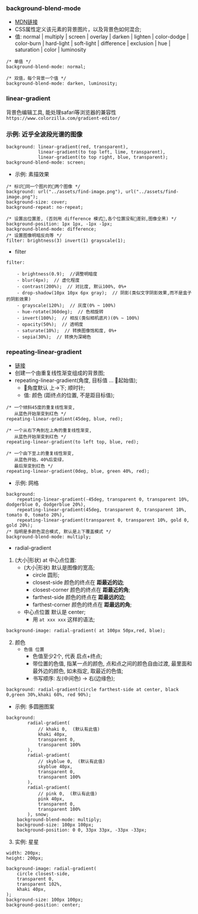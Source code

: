 ### background-blend-mode

* [MDN链接](https://developer.mozilla.org/zh-CN/docs/Web/CSS/background-blend-mode)
* CSS属性定义该元素的背景图片，以及背景色如何混合; 
* 值: normal | multiply | screen | overlay | darken | lighten | color-dodge | color-burn | hard-light | soft-light | difference | exclusion | hue | saturation | color | luminosity

``` less
/* 单值 */  
background-blend-mode: normal;

/* 双值，每个背景一个值 */  
background-blend-mode: darken, luminosity;
```

### linear-gradient

背景色编辑工具, 能处理safari等浏览器的兼容性 `https://www.colorzilla.com/gradient-editor/`

### 示例: 近乎全波段光谱的图像

``` less
background: linear-gradient(red, transparent),
            linear-gradient(to top left, lime, transparent),
            linear-gradient(to top right, blue, transparent);
background-blend-mode: screen;
```

* 示例: 素描效果

``` less
/* 标识同一个图片的两个图像 */
background: url("../assets/find-image.png"), url("../assets/find-image.png");  
background-size: cover;
background-repeat: no-repeat;

/* 设置出位置差, (否则用 difference 模式,各个位置没有差别,图像全黑) */
background-position: 1px 1px, -1px -1px;
background-blend-mode: difference;
/* 设置图像明暗反向等 */
filter: brightness(3) invert(1) grayscale(1);
```

* filter

``` less
filter: 

    - brightness(0.9);  //调整明暗度
    - blur(4px);  // 虚化程度
    - contrast(200%);  // 对比度, 默认100%, 0%+
    - drop-shadow(10px 10px 6px gray);  // 阴影(类似文字阴影效果,而不是盒子的阴影效果)
    - grayscale(120%);  // 灰度(0% ~ 100%)
    - hue-rotate(360deg);  // 色相旋转
    - invert(100%);  // 相反(类似相机底片)(0% ~ 100%)
    - opacity(50%);  // 透明度
    - saturate(10%);  // 转换图像饱和度, 0%+
    - sepia(30%);  // 转换为深褐色

```

### repeating-linear-gradient

* [链接](https://developer.mozilla.org/zh-CN/docs/Web/CSS/repeating-linear-gradient)
* 创建一个由重复线性渐变组成的背景图; 
* repeating-linear-gradient(角度, 目标值 ... 起始值); 
    - 角度默认 上->下; 顺时针; 
    - 值: 颜色 (距终点的位置, 不是距目标值);

``` less
/* 一个倾斜45度的重复线性渐变,
   从蓝色开始渐变到红色 */
repeating-linear-gradient(45deg, blue, red);

/* 一个从右下角到左上角的重复线性渐变,
   从蓝色开始渐变到红色 */
repeating-linear-gradient(to left top, blue, red);

/* 一个由下至上的重复线性渐变,
   从蓝色开始，40%后变绿，
   最后渐变到红色 */
repeating-linear-gradient(0deg, blue, green 40%, red);
```

* 示例: 网格

``` less
background: 
    repeating-linear-gradient(-45deg, transparent 0, transparent 10%, dodgerblue 0, dodgerblue 20%),
    repeating-linear-gradient(45deg, transparent 0, transparent 10%, tomato 0, tomato 20%),
    repeating-linear-gradient(transparent 0, transparent 10%, gold 0, gold 20%);
/* 指明是多颜色混合模式, 默认是上下覆盖模式 */
background-blend-mode: multiply;
```

* radial-gradient
1. (大小|形状) at 中心点位置:
    - (大小|形状) 默认是图像的宽高;
        * circle 圆形;
        * closest-side 颜色的终点在 **距最近的边**;
        * closest-corner 颜色的终点在 **距最近的角**;
        * farthest-side 颜色的终点在 **距最远的边**;
        * farthest-corner 颜色的终点在 **距最远的角**;
    - 中心点位置 默认是 center;
        * 用 `at xxx xxx` 这样的语法;

``` less
background-image: radial-gradient( at 100px 50px,red, blue);
```

2. 颜色
    - `色值 位置`
        * 色值至少2个, 代表 启点+终点;
        * 带位置的色值, 指某一点的颜色, 点和点之间的颜色自由过渡, 最里面和最外边的颜色, 如未指定, 取最近的色值;
        * 书写顺序: 左(中间色) -> 右(边缘色);

``` less
background: radial-gradient(circle farthest-side at center, black 0,green 30%,khaki 60%, red 90%);
```

* 示例: 多圆圈图案

``` less
background:
        radial-gradient(
            // khaki 0,  (默认有此值)
            khaki 40px,
            transparent 0,
            transparent 100%
        ),
        radial-gradient(
            // skyblue 0,  (默认有此值)
            skyblue 40px,
            transparent 0,
            transparent 100%
        ),
        radial-gradient(
            // pink 0,  (默认有此值)
            pink 40px,
            transparent 0,
            transparent 100%
        ), snow;
    background-blend-mode: multiply;
    background-size: 100px 100px;
    background-position: 0 0, 33px 33px, -33px -33px;
```

3. 实例: 星星

``` less
width: 200px;
height: 200px;

background-image: radial-gradient(
    circle closest-side,
    transparent 0,
    transparent 102%,
    khaki 40px,
);
background-size: 100px 100px;
background-position: center;
```
